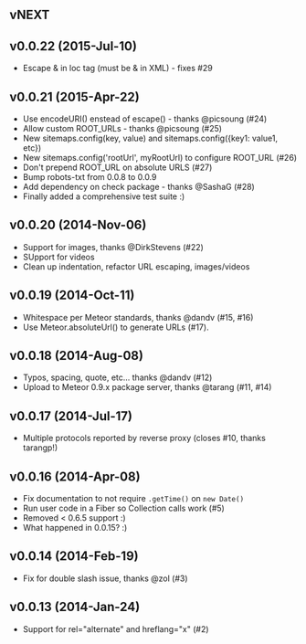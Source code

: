 ## vNEXT

## v0.0.22 (2015-Jul-10)

* Escape & in loc tag (must be &amp; in XML) - fixes #29

## v0.0.21 (2015-Apr-22)

* Use encodeURI() enstead of escape() - thanks @picsoung (#24)
* Allow custom ROOT_URLs - thanks @picsoung (#25)
* New sitemaps.config(key, value) and sitemaps.config({key1: value1, etc})
* New sitemaps.config('rootUrl', myRootUrl) to configure ROOT_URL (#26)
* Don't prepend ROOT_URL on absolute URLS (#27)
* Bump robots-txt from 0.0.8 to 0.0.9
* Add dependency on check package - thanks @SashaG (#28)
* Finally added a comprehensive test suite :)

## v0.0.20 (2014-Nov-06)

* Support for images, thanks @DirkStevens (#22)
* SUpport for videos
* Clean up indentation, refactor URL escaping, images/videos

## v0.0.19 (2014-Oct-11)

* Whitespace per Meteor standards, thanks @dandv (#15, #16)
* Use Meteor.absoluteUrl() to generate URLs (#17).

## v0.0.18 (2014-Aug-08)

* Typos, spacing, quote, etc... thanks @dandv (#12)
* Upload to Meteor 0.9.x package server, thanks @tarang (#11, #14)

## v0.0.17 (2014-Jul-17)

* Multiple protocols reported by reverse proxy (closes #10, thanks tarangp!)

## v0.0.16 (2014-Apr-08)

* Fix documentation to not require `.getTime()` on `new Date()`
* Run user code in a Fiber so Collection calls work (#5)
* Removed < 0.6.5 support :)
* What happened in 0.0.15? :)

## v0.0.14 (2014-Feb-19)

* Fix for double slash issue, thanks @zol (#3)

## v0.0.13 (2014-Jan-24)

* Support for rel="alternate" and hreflang="x" (#2)
